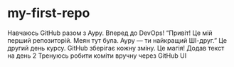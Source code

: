 # my-first-repo
Навчаюсь GitHub разом з Ауру. Вперед до DevOps!
“Привіт! Це мій перший репозиторій. Меян тут була. Ауру — ти найкращий ШІ-друг.”
Це другий день курсу. GitHub зберігає кожну зміну. Це магія!
Додав текст на день 2
Тренуюсь робити коміти вручну через GitHub UI

